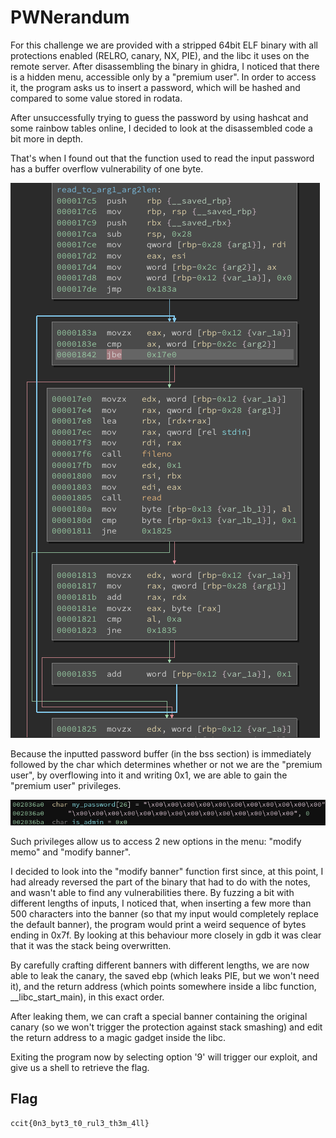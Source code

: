# PWNerandum

For this challenge we are provided with a stripped 64bit ELF binary with all protections enabled (RELRO, canary, NX, PIE), and 
the libc it uses on the remote server.
After disassembling the binary in ghidra, I noticed that there is a hidden menu, accessible only by a "premium user".
In order to access it, the program asks us to insert a password, which will be hashed and compared to some value
stored in rodata.

After unsuccessfully trying to guess the password by using hashcat and some rainbow tables online, I decided to look at the 
disassembled code a bit more in depth.

That's when I found out that the function used to read the input password has a buffer overflow vulnerability of one byte. 

![Vulnerable Function](images/vuln_func.png)

Because the inputted password buffer (in the bss section) is immediately followed by the char which determines whether or 
not we are the "premium user", by overflowing into it and writing 0x1, we are able to gain the "premium user" privileges.

![bss](images/bss.png)

Such privileges allow us to access 2 new options in the menu: "modify memo" and "modify banner".

I decided to look into the "modify banner" function first since, at this point, I had already reversed the part of the 
binary that had to do with the notes, and wasn't able to find any vulnerabilities there. By fuzzing a bit with different 
lengths of inputs, I noticed that, when inserting a few more than 500 characters into the banner (so that my input would 
completely replace the default banner), the program would print a weird sequence of bytes ending in 0x7f. By looking at 
this behaviour more closely in gdb it was clear that it was the stack being overwritten.

By carefully crafting different banners with different lengths, we are now able to leak the canary, the saved ebp (which 
leaks PIE, but we won't need it), and the return address (which points somewhere inside a libc function, __libc_start_main), 
in this exact order.

After leaking them, we can craft a special banner containing the original canary (so we won't trigger the protection against 
stack smashing) and edit the return address to a magic gadget inside the libc.

Exiting the program now by selecting option '9' will trigger our exploit, and give us a shell to retrieve the flag.

## Flag

`ccit{0n3_byt3_t0_rul3_th3m_4ll}`

